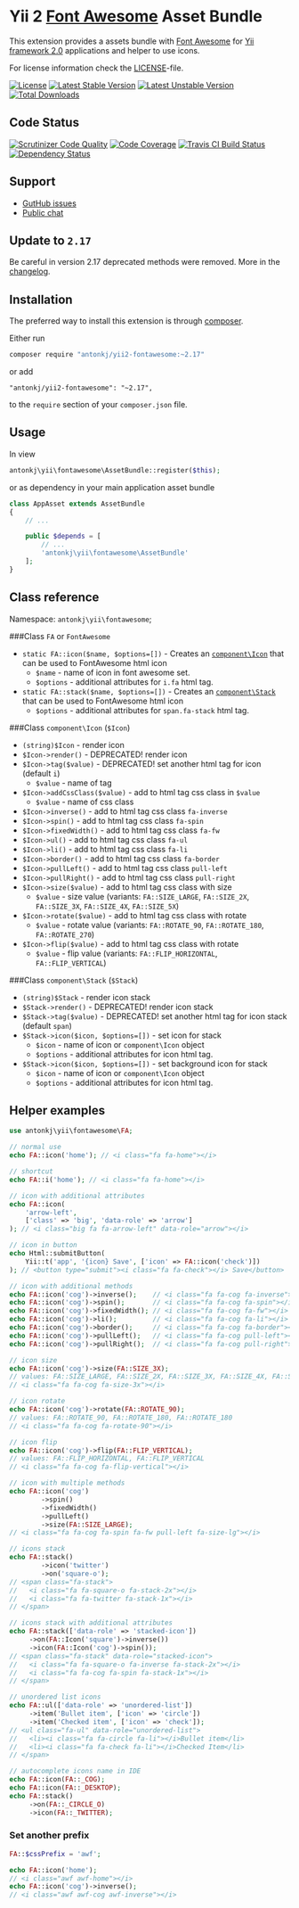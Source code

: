 Yii 2 [Font Awesome](http://fortawesome.github.io/Font-Awesome/) Asset Bundle
===============================

This extension provides a assets bundle with [Font Awesome](http://fortawesome.github.io/Font-Awesome/)
for [Yii framework 2.0](http://www.yiiframework.com/) applications and helper to use icons.

For license information check the [LICENSE](https://github.com/antonkj/yii2-fontawesome/blob/master/LICENSE)-file.

[![License](https://poser.pugx.org/antonkj/yii2-fontawesome/license.svg)](https://packagist.org/packages/antonkj/yii2-fontawesome)
[![Latest Stable Version](https://poser.pugx.org/antonkj/yii2-fontawesome/v/stable.svg)](https://packagist.org/packages/antonkj/yii2-fontawesome)
[![Latest Unstable Version](https://poser.pugx.org/antonkj/yii2-fontawesome/v/unstable.svg)](https://packagist.org/packages/antonkj/yii2-fontawesome)
[![Total Downloads](https://poser.pugx.org/antonkj/yii2-fontawesome/downloads.svg)](https://packagist.org/packages/antonkj/yii2-fontawesome)

Code Status
-----------
[![Scrutinizer Code Quality](https://scrutinizer-ci.com/g/antonkj/yii2-fontawesome/badges/quality-score.png?b=master)](https://scrutinizer-ci.com/g/antonkj/yii2-fontawesome/?branch=master)
[![Code Coverage](https://scrutinizer-ci.com/g/antonkj/yii2-fontawesome/badges/coverage.png?b=master)](https://scrutinizer-ci.com/g/antonkj/yii2-fontawesome/?branch=master)
[![Travis CI Build Status](https://travis-ci.org/antonkj/yii2-fontawesome.svg)](https://travis-ci.org/antonkj/yii2-fontawesome)
[![Dependency Status](https://www.versioneye.com/user/projects/54119b799e16229fe00000da/badge.svg)](https://www.versioneye.com/user/projects/54119b799e16229fe00000da)

Support
-------
* [GutHub issues](https://github.com/antonkj/yii2-fontawesome/issues)
* [Public chat](https://gitter.im/antonkj/support)

Update to `2.17`
----------------

Be careful in version 2.17 deprecated methods were removed. More in the [changelog](https://github.com/antonkj/yii2-fontawesome/blob/master/CHANGELOG.md).

Installation
------------

The preferred way to install this extension is through [composer](https://getcomposer.org/).

Either run

```bash
composer require "antonkj/yii2-fontawesome:~2.17"
```

or add

```
"antonkj/yii2-fontawesome": "~2.17",
```

to the `require` section of your `composer.json` file.

Usage
-----

In view

```php
antonkj\yii\fontawesome\AssetBundle::register($this);

```

or as dependency in your main application asset bundle

```php
class AppAsset extends AssetBundle
{
	// ...

	public $depends = [
		// ...
		'antonkj\yii\fontawesome\AssetBundle'
	];
}

```

Class reference
---------------

Namespace: `antonkj\yii\fontawesome`;

###Class `FA` or `FontAwesome`

* `static FA::icon($name, $options=[])` - Creates an [`component\Icon`](#class-componenticon-icon) that can be used to FontAwesome html icon
  * `$name` - name of icon in font awesome set.
  * `$options` - additional attributes for `i.fa` html tag.
* `static FA::stack($name, $options=[])` - Creates an [`component\Stack`](#class-componentstack-stack) that can be used to FontAwesome html icon
  * `$options` - additional attributes for `span.fa-stack` html tag.

###Class `component\Icon` (`$Icon`)

* `(string)$Icon` - render icon
* `$Icon->render()` - DEPRECATED! render icon
* `$Icon->tag($value)` - DEPRECATED! set another html tag for icon (default `i`)
  * `$value` - name of tag
* `$Icon->addCssClass($value)` - add to html tag css class in `$value`
  * `$value` - name of css class
* `$Icon->inverse()` - add to html tag css class `fa-inverse`
* `$Icon->spin()` - add to html tag css class `fa-spin`
* `$Icon->fixedWidth()` - add to html tag css class `fa-fw`
* `$Icon->ul()` - add to html tag css class `fa-ul`
* `$Icon->li()` - add to html tag css class `fa-li`
* `$Icon->border()` - add to html tag css class `fa-border`
* `$Icon->pullLeft()` - add to html tag css class `pull-left`
* `$Icon->pullRight()` - add to html tag css class `pull-right`
* `$Icon->size($value)` - add to html tag css class with size
  * `$value` - size value (variants: `FA::SIZE_LARGE`, `FA::SIZE_2X`, `FA::SIZE_3X`, `FA::SIZE_4X`, `FA::SIZE_5X`)
* `$Icon->rotate($value)` - add to html tag css class with rotate
  * `$value` - rotate value (variants: `FA::ROTATE_90`, `FA::ROTATE_180`, `FA::ROTATE_270`)
* `$Icon->flip($value)` - add to html tag css class with rotate
  * `$value` - flip value (variants: `FA::FLIP_HORIZONTAL`, `FA::FLIP_VERTICAL`)

###Class `component\Stack` (`$Stack`)

* `(string)$Stack` - render icon stack
* `$Stack->render()` - DEPRECATED! render icon stack
* `$Stack->tag($value)` - DEPRECATED! set another html tag for icon stack (default `span`)
* `$Stack->icon($icon, $options=[])` - set icon for stack
  * `$icon` - name of icon or `component\Icon` object
  * `$options` - additional attributes for icon html tag.
* `$Stack->icon($icon, $options=[])` - set background icon for stack
  * `$icon` - name of icon or `component\Icon` object
  * `$options` - additional attributes for icon html tag.

Helper examples
---------------

```php
use antonkj\yii\fontawesome\FA;

// normal use
echo FA::icon('home'); // <i class="fa fa-home"></i>

// shortcut
echo FA::i('home'); // <i class="fa fa-home"></i>

// icon with additional attributes
echo FA::icon(
    'arrow-left', 
    ['class' => 'big', 'data-role' => 'arrow']
); // <i class="big fa fa-arrow-left" data-role="arrow"></i>

// icon in button
echo Html::submitButton(
    Yii::t('app', '{icon} Save', ['icon' => FA::icon('check')])
); // <button type="submit"><i class="fa fa-check"></i> Save</button>

// icon with additional methods
echo FA::icon('cog')->inverse();    // <i class="fa fa-cog fa-inverse"></i>
echo FA::icon('cog')->spin();       // <i class="fa fa-cog fa-spin"></i>
echo FA::icon('cog')->fixedWidth(); // <i class="fa fa-cog fa-fw"></i>
echo FA::icon('cog')->li();         // <i class="fa fa-cog fa-li"></i>
echo FA::icon('cog')->border();     // <i class="fa fa-cog fa-border"></i>
echo FA::icon('cog')->pullLeft();   // <i class="fa fa-cog pull-left"></i>
echo FA::icon('cog')->pullRight();  // <i class="fa fa-cog pull-right"></i>

// icon size
echo FA::icon('cog')->size(FA::SIZE_3X);
// values: FA::SIZE_LARGE, FA::SIZE_2X, FA::SIZE_3X, FA::SIZE_4X, FA::SIZE_5X
// <i class="fa fa-cog fa-size-3x"></i>

// icon rotate
echo FA::icon('cog')->rotate(FA::ROTATE_90); 
// values: FA::ROTATE_90, FA::ROTATE_180, FA::ROTATE_180
// <i class="fa fa-cog fa-rotate-90"></i>

// icon flip
echo FA::icon('cog')->flip(FA::FLIP_VERTICAL); 
// values: FA::FLIP_HORIZONTAL, FA::FLIP_VERTICAL
// <i class="fa fa-cog fa-flip-vertical"></i>

// icon with multiple methods
echo FA::icon('cog')
        ->spin()
        ->fixedWidth()
        ->pullLeft()
        ->size(FA::SIZE_LARGE);
// <i class="fa fa-cog fa-spin fa-fw pull-left fa-size-lg"></i>

// icons stack
echo FA::stack()
        ->icon('twitter')
        ->on('square-o');
// <span class="fa-stack">
//   <i class="fa fa-square-o fa-stack-2x"></i>
//   <i class="fa fa-twitter fa-stack-1x"></i>
// </span>

// icons stack with additional attributes
echo FA::stack(['data-role' => 'stacked-icon'])
     ->on(FA::Icon('square')->inverse())
     ->icon(FA::Icon('cog')->spin());
// <span class="fa-stack" data-role="stacked-icon">
//   <i class="fa fa-square-o fa-inverse fa-stack-2x"></i>
//   <i class="fa fa-cog fa-spin fa-stack-1x"></i>
// </span>

// unordered list icons 
echo FA::ul(['data-role' => 'unordered-list'])
     ->item('Bullet item', ['icon' => 'circle'])
     ->item('Checked item', ['icon' => 'check']);
// <ul class="fa-ul" data-role="unordered-list">
//   <li><i class="fa fa-circle fa-li"></i>Bullet item</li>
//   <li><i class="fa fa-check fa-li"></i>Checked Item</li>
// </span>

// autocomplete icons name in IDE
echo FA::icon(FA::_COG);
echo FA::icon(FA::_DESKTOP);
echo FA::stack()
     ->on(FA::_CIRCLE_O)
     ->icon(FA::_TWITTER);
```

### Set another prefix

```php
FA::$cssPrefix = 'awf';

echo FA::icon('home');
// <i class="awf awf-home"></i>
echo FA::icon('cog')->inverse();
// <i class="awf awf-cog awf-inverse"></i>
```
